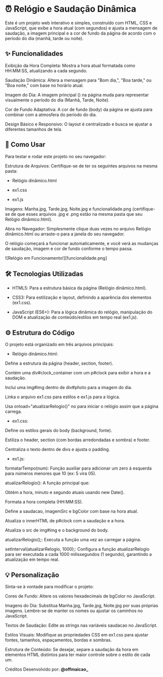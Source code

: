 # ⏰ Relógio e Saudação Dinâmica

Este é um projeto web interativo e simples, construído com HTML, CSS e JavaScript, que exibe a hora atual (com segundos) e ajusta a mensagem de saudação, a imagem principal e a cor de fundo da página de acordo com o período do dia (manhã, tarde ou noite).

## **✨ Funcionalidades**
Exibição da Hora Completa: Mostra a hora atual formatada como HH:MM:SS, atualizando a cada segundo.

Saudação Dinâmica: Altera a mensagem para "Bom dia,", "Boa tarde," ou "Boa noite," com base no horário atual.

Imagem do Dia: A imagem principal (<img id="img">) na página muda para representar visualmente o período do dia (Manhã, Tarde, Noite).

Cor de Fundo Adaptativa: A cor de fundo (body) da página se ajusta para combinar com a atmosfera do período do dia.

Design Básico e Responsivo: O layout é centralizado e busca se ajustar a diferentes tamanhos de tela.

## **🚀 Como Usar**
Para testar e rodar este projeto no seu navegador:

Estrutura de Arquivos: Certifique-se de ter os seguintes arquivos na mesma pasta:

* Relógio dinâmico.html

* ex1.css

* ex1.js

Imagens: Manha.jpg, Tarde.jpg, Noite.jpg e funcionalidade.png (certifique-se de que esses arquivos .jpg e .png estão na mesma pasta que seu Relógio dinâmico.html).

Abra no Navegador: Simplesmente clique duas vezes no arquivo Relógio dinâmico.html ou arraste-o para a janela do seu navegador.

O relógio começará a funcionar automaticamente, e você verá as mudanças de saudação, imagem e cor de fundo conforme o tempo passa.

![Relógio em Funcionamento!][funcionalidade.png]

## **🛠️ Tecnologias Utilizadas**
* HTML5: Para a estrutura básica da página (Relógio dinâmico.html).

* CSS3: Para estilização e layout, definindo a aparência dos elementos (ex1.css).

* JavaScript (ES6+): Para a lógica dinâmica do relógio, manipulação do DOM e atualização de conteúdo/estilos em tempo real (ex1.js).

## **⚙️ Estrutura do Código**
O projeto está organizado em três arquivos principais:

* Relógio dinâmico.html:

Define a estrutura da página (header, section, footer).

Contém uma div#clock_container com um p#clock para exibir a hora e a saudação.

Inclui uma img#img dentro de div#photo para a imagem do dia.

Linka o arquivo ex1.css para estilos e ex1.js para a lógica.

Usa onload="atualizarRelogio()" no <body> para iniciar o relógio assim que a página carrega.

* ex1.css:

Define os estilos gerais do body (background, fonte).

Estiliza o header, section (com bordas arredondadas e sombra) e footer.

Centraliza o texto dentro de divs e ajusta o padding.

* ex1.js:

formatarTempo(num): Função auxiliar para adicionar um zero à esquerda para números menores que 10 (ex: 5 vira 05).

atualizarRelogio(): A função principal que:

Obtém a hora, minuto e segundo atuais usando new Date().

Formata a hora completa (HH:MM:SS).

Define a saudacao, imagemSrc e bgColor com base na hora atual.

Atualiza o innerHTML de p#clock com a saudação e a hora.

Atualiza o src de img#img e o background do body.

atualizarRelogio();: Executa a função uma vez ao carregar a página.

setInterval(atualizarRelogio, 1000);: Configura a função atualizarRelogio para ser executada a cada 1000 milissegundos (1 segundo), garantindo a atualização em tempo real.

## **💡 Personalização**
Sinta-se à vontade para modificar o projeto:

Cores de Fundo: Altere os valores hexadecimais de bgColor no JavaScript.

Imagens do Dia: Substitua Manha.jpg, Tarde.jpg, Noite.jpg por suas próprias imagens. Lembre-se de manter os nomes ou ajustar os caminhos no JavaScript.

Textos de Saudação: Edite as strings nas variáveis saudacao no JavaScript.

Estilos Visuais: Modifique as propriedades CSS em ex1.css para ajustar fontes, tamanhos, espaçamentos, bordas e sombras.

Estrutura de Conteúdo: Se desejar, separe a saudação da hora em elementos HTML distintos para ter maior controle sobre o estilo de cada um.

Créditos
Desenvolvido por: **@offmaicao_**
